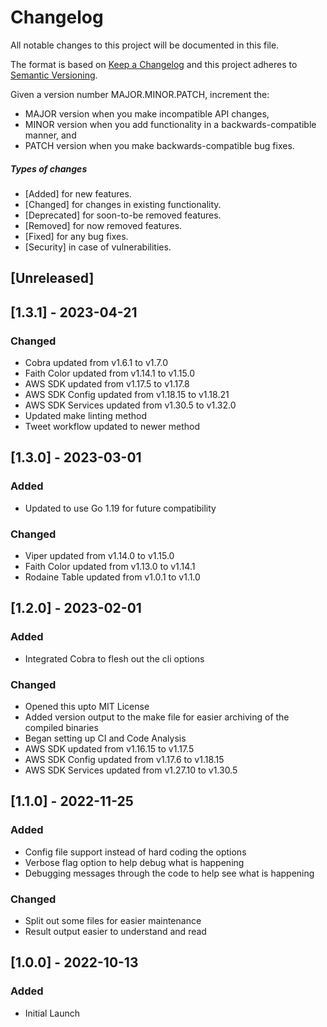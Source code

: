 # Changelog

All notable changes to this project will be documented in this file.

The format is based on [Keep a Changelog](http://keepachangelog.com/en/1.0.0/)
and this project adheres to [Semantic Versioning](http://semver.org/spec/v2.0.0.html).

Given a version number MAJOR.MINOR.PATCH, increment the:

* MAJOR version when you make incompatible API changes,
* MINOR version when you add functionality in a backwards-compatible manner, and
* PATCH version when you make backwards-compatible bug fixes.

##### Types of changes

* [Added] for new features.
* [Changed] for changes in existing functionality.
* [Deprecated] for soon-to-be removed features.
* [Removed] for now removed features.
* [Fixed] for any bug fixes.
* [Security] in case of vulnerabilities.

## [Unreleased]

## [1.3.1] - 2023-04-21
### Changed
- Cobra updated from v1.6.1 to v1.7.0
- Faith Color updated from v1.14.1 to v1.15.0
- AWS SDK updated from v1.17.5 to v1.17.8
- AWS SDK Config updated from v1.18.15 to v1.18.21 
- AWS SDK Services updated from v1.30.5 to v1.32.0
- Updated make linting method
- Tweet workflow updated to newer method


## [1.3.0] - 2023-03-01
### Added
- Updated to use Go 1.19 for future compatibility

### Changed
- Viper updated from v1.14.0 to v1.15.0
- Faith Color updated from v1.13.0 to v1.14.1
- Rodaine Table updated from v1.0.1 to v1.1.0


## [1.2.0] - 2023-02-01
### Added
- Integrated Cobra to flesh out the cli options

### Changed
- Opened this upto MIT License
- Added version output to the make file for easier archiving of the compiled binaries
- Began setting up CI and Code Analysis
- AWS SDK updated from v1.16.15 to v1.17.5
- AWS SDK Config updated from v1.17.6 to v1.18.15
- AWS SDK Services updated from v1.27.10 to v1.30.5

## [1.1.0] - 2022-11-25
### Added
- Config file support instead of hard coding the options
- Verbose flag option to help debug what is happening
- Debugging messages through the code to help see what is happening

### Changed
- Split out some files for easier maintenance
- Result output easier to understand and read

## [1.0.0] - 2022-10-13
### Added
- Initial Launch
